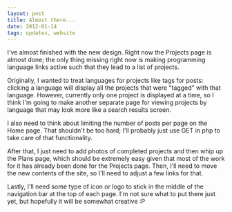 ```yaml
---
layout: post
title: Almost there...
date: 2012-01-14
tags: updates, website
---
```


I've almost finished with the new design. Right now the Projects page is almost done; the only thing missing right now is making programming language links active such that they lead to a list of projects.

<!--more-->

Originally, I wanted to treat languages for projects like tags for posts: clicking a language will display all the projects that were "tagged" with that language. However, currently only one project is displayed at a time, so I think I'm going to make another separate page for viewing projects by language that may look more like a search results screen.

I also need to think about limiting the number of posts per page on the Home page. That shouldn't be too hard; I'll probably just use GET in php to take care of that functionality.

After that, I just need to add photos of completed projects and then whip up the Plans page, which should be extremely easy given that most of the work for it has already been done for the Projects page. Then, I'll need to move the new contents of the site, so I'll need to adjust a few links for that.

Lastly, I'll need some type of icon or logo to stick in the middle of the navigation bar at the top of each page. I'm not sure what to put there just yet, but hopefully it will be somewhat creative :P